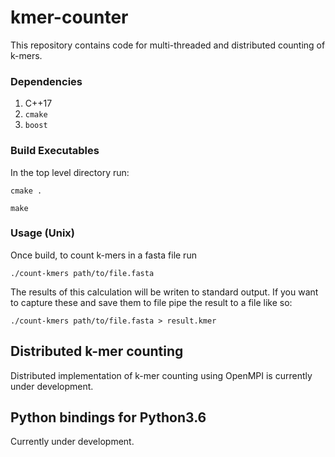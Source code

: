 # kmer-counter

This repository contains code for multi-threaded and distributed counting of k-mers.

### Dependencies
1. C++17
2. `cmake`
3. `boost`

### Build Executables
In the top level directory run:

`cmake .`

`make`

### Usage (Unix)
Once build, to count k-mers in a fasta file run 

`./count-kmers path/to/file.fasta`

The results of this calculation will be writen to standard output. If you want to capture these and save them to file pipe the result to a file like so:

`./count-kmers path/to/file.fasta > result.kmer`

## Distributed k-mer counting
Distributed implementation of k-mer counting using OpenMPI is currently under development.

## Python bindings for Python3.6 
Currently under development.
